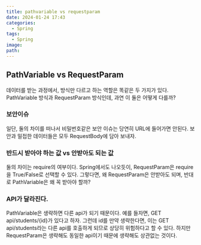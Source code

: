 ```yaml
---
title: pathvariable vs requestparam
date: 2024-01-24 17:43
categories:
  - Spring
tags:
  - Spring
image: 
path:
---
```


## PathVariable vs RequestParam
데이터를 받는 과정에서, 방식만 다르고 하는 역할은 똑같은 두 가지가 있다. PathVariable 방식과 RequestParam 방식인데, 과연 이 둘은 어떻게 다를까?

### 보안이슈
일단, 둘의 차이를 떠나서 비밀번호같은 보안 이슈는 당연히 URL에 들어가면 안된다. 보안과 밀접한 데이터들은 모두 RequestBody에 담아 보내자.

### 반드시 받아야 하는 값 vs 안받아도 되는 값
둘의 차이는 require의 여부이다. Spring에서도 나오듯이, RequestParam은 require을 True/False로 선택할 수 있다. 그렇다면, 왜 RequestParam은 안받아도 되며, 반대로 PathVariable은 왜 꼭 받아야 할까?

### API가 달라진다.
PathVariable은 생략하면 다른 api가 되기 때문이다. 예를 들자면, GET api/students/{id}가 있다고 하자. 그런데 id를 만약 생략한다면, 이는 GET api/students라는 다른 api를 호출하게 되므로 상당히 위험하다고 할 수 있다. 하지만 RequestParam은 생략해도 동일한 api이기 때문에 생략해도 상관없는 것이다.
